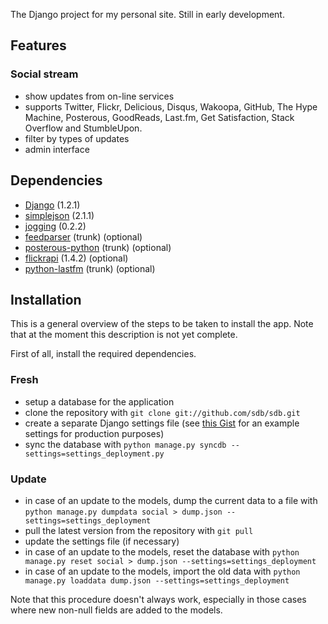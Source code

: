 The Django project for my personal site. Still in early development.

## Features ##

### Social stream ###

* show updates from on-line services
* supports Twitter, Flickr, Delicious, Disqus, Wakoopa, GitHub, The Hype Machine, Posterous, GoodReads, Last.fm, Get Satisfaction, Stack Overflow and StumbleUpon.
* filter by types of updates
* admin interface


## Dependencies ##

* [Django](http://www.djangoproject.com/) (1.2.1)
* [simplejson](http://code.google.com/p/simplejson/) (2.1.1)
* [jogging](http://github.com/zain/jogging) (0.2.2)
* [feedparser](http://www.feedparser.org/) (trunk) (optional)
* [posterous-python](http://github.com/nureineide/posterous-python) (trunk) (optional)
* [flickrapi](http://stuvel.eu/projects/flickrapi) (1.4.2) (optional)
* [python-lastfm](http://code.google.com/p/python-lastfm/) (trunk) (optional)


## Installation ##

This is a general overview of the steps to be taken to install the app. Note that at the moment this description is not yet complete.

First of all, install the required dependencies.

### Fresh ###

* setup a database for the application
* clone the repository with `git clone git://github.com/sdb/sdb.git`
* create a separate Django settings file (see [this Gist](http://gist.github.com/557667#file_settings_deployment.py) for an example settings for production purposes)
* sync the database with `python manage.py syncdb --settings=settings_deployment.py`

### Update ###

* in case of an update to the models, dump the current data to a file with `python manage.py dumpdata social > dump.json --settings=settings_deployment`
* pull the latest version from the repository with `git pull`
* update the settings file (if necessary)
* in case of an update to the models, reset the database with `python manage.py reset social > dump.json --settings=settings_deployment`
* in case of an update to the models, import the old data with `python manage.py loaddata dump.json --settings=settings_deployment`

Note that this procedure doesn't always work, especially in those cases where new non-null fields are added to the models.

